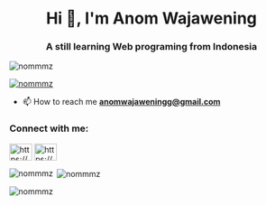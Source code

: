 <h1 align="center">Hi 👋, I'm Anom Wajawening</h1>
<h3 align="center">A still learning Web programing from Indonesia</h3>

<p align="left"> <img src="https://komarev.com/ghpvc/?username=nommmz&label=Profile%20views&color=0e75b6&style=flat" alt="nommmz" /> </p>

<p align="left"> <a href="https://github.com/ryo-ma/github-profile-trophy"><img src="https://github-profile-trophy.vercel.app/?username=nommmz" alt="nommmz" /></a> </p>

- 📫 How to reach me **anomwajaweningg@gmail.com**

<h3 align="left">Connect with me:</h3>
<p align="left">
<a href="https://linkedin.com/in/https://www.linkedin.com/in/anom-wajawening-655a92331/" target="blank"><img align="center" src="https://raw.githubusercontent.com/rahuldkjain/github-profile-readme-generator/master/src/images/icons/Social/linked-in-alt.svg" alt="https://www.linkedin.com/in/anom-wajawening-655a92331/" height="30" width="40" /></a>
<a href="https://instagram.com/https://www.instagram.com/a_wajawening/" target="blank"><img align="center" src="https://raw.githubusercontent.com/rahuldkjain/github-profile-readme-generator/master/src/images/icons/Social/instagram.svg" alt="https://www.instagram.com/a_wajawening/" height="30" width="40" /></a>
</p>

<p><img align="left" src="https://github-readme-stats.vercel.app/api/top-langs?username=nommmz&show_icons=true&locale=en&layout=compact" alt="nommmz" /></p>

<p>&nbsp;<img align="center" src="https://github-readme-stats.vercel.app/api?username=nommmz&show_icons=true&locale=en" alt="nommmz" /></p>

<p><img align="center" src="https://github-readme-streak-stats.herokuapp.com/?user=nommmz&" alt="nommmz" /></p>
